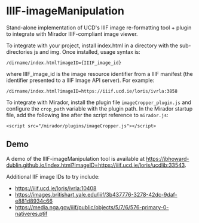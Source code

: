 # IIIF-imageManipulation
Stand-alone implementation of UCD's IIIF image re-formatting tool + plugin to integrate with Mirador IIIF-compliant image viewer.

To integrate with your project, install index.html in a directory with the sub-directories js and img. Once installed, usage syntax is:

```
/dirname/index.html?imageID={IIIF_image_id}
```
where IIIF_image_id is the image resource identifier from a IIIF manifest (the identifier presented to a IIIF Image API server). For example:
```
/dirname/index.html?imageID=https://iiif.ucd.ie/loris/ivrla:3858
```
To integrate with Mirador, install the plugin file ```imageCropper_plugin.js``` and configure the ```crop_path``` variable with the plugin path. In the Mirador startup file, add the following line after the script reference to ```mirador.js```:

```<script src="/mirador/plugins/imageCropper.js"></script>```

## Demo

A demo of the IIIF-imageManipulation tool is available at https://jbhoward-dublin.github.io/index.html?imageID=https://iiif.ucd.ie/loris/ucdlib:33543.

Additional IIF image IDs to try include:

* https://iiif.ucd.ie/loris/ivrla:10408
* https://images.britishart.yale.edu/iiif/3b437776-3278-42dc-9daf-e881d8934c66
* https://media.nga.gov/iiif/public/objects/5/7/6/576-primary-0-nativeres.ptif
